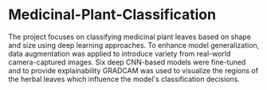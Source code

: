 # Medicinal-Plant-Classification
The project focuses on classifying medicinal plant leaves based on shape and size using deep learning approaches. To enhance model generalization, data augmentation was applied to introduce variety from real-world camera-captured images. Six deep CNN-based models were fine-tuned and to provide explainability GRADCAM was used to visualize the regions of the herbal leaves which influence the model's classification decisions.
